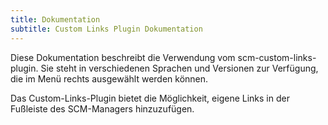 ```yaml
---
title: Dokumentation
subtitle: Custom Links Plugin Dokumentation
---
```

Diese Dokumentation beschreibt die Verwendung vom scm-custom-links-plugin. Sie steht in verschiedenen Sprachen und Versionen zur Verfügung, die im Menü rechts ausgewählt werden können.

Das Custom-Links-Plugin bietet die Möglichkeit, eigene Links in der Fußleiste des SCM-Managers hinzuzufügen.
